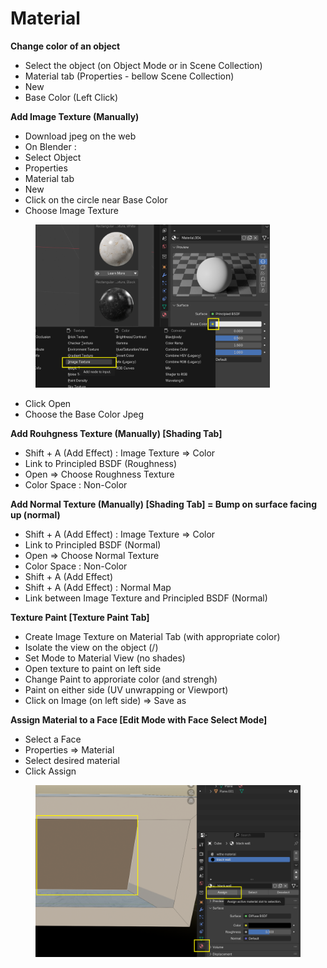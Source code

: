 # Material

**Change color of an object**

* Select the object (on Object Mode or in Scene Collection)
* Material tab (Properties - bellow Scene Collection)
* New
* Base Color (Left Click)

**Add Image Texture (Manually)**

* Download jpeg on the web
* On  Blender :&#x20;
* Select Object
* Properties&#x20;
* Material tab
* New
* Click on the circle near Base Color
* Choose Image Texture

<figure><img src="../.gitbook/assets/image (10).png" alt="" width="375"><figcaption></figcaption></figure>

* Click Open
* Choose the Base Color Jpeg

**Add Rouhgness Texture (Manually) \[Shading Tab]**

* Shift + A (Add Effect) : Image Texture ⇒ Color
* Link to Principled BSDF (Roughness)
* Open ⇒ Choose Roughness Texture
* Color Space : Non-Color

**Add Normal Texture (Manually) \[Shading Tab] = Bump on surface facing up (normal)**

* Shift + A (Add Effect) : Image Texture ⇒ Color
* Link to Principled BSDF (Normal)
* Open ⇒ Choose Normal Texture
* Color Space : Non-Color
* Shift + A (Add Effect)
* Shift + A (Add Effect) : Normal Map
* Link between Image Texture and Principled BSDF (Normal)

**Texture Paint  \[Texture Paint Tab]**

* Create Image Texture on Material Tab (with appropriate color)
* Isolate the view on the object (/)
* Set Mode to Material View (no shades)
* Open texture to paint on left side
* Change Paint to approriate color (and strengh)
* Paint on either side (UV unwrapping or Viewport)
* Click on Image (on left side) ⇒ Save as

**Assign Material to a Face  \[Edit Mode with Face Select Mode]**

* Select a Face
* Properties ⇒ Material
* Select desired material
* Click Assign

<figure><img src="../.gitbook/assets/image (1) (1).png" alt="" width="563"><figcaption></figcaption></figure>
